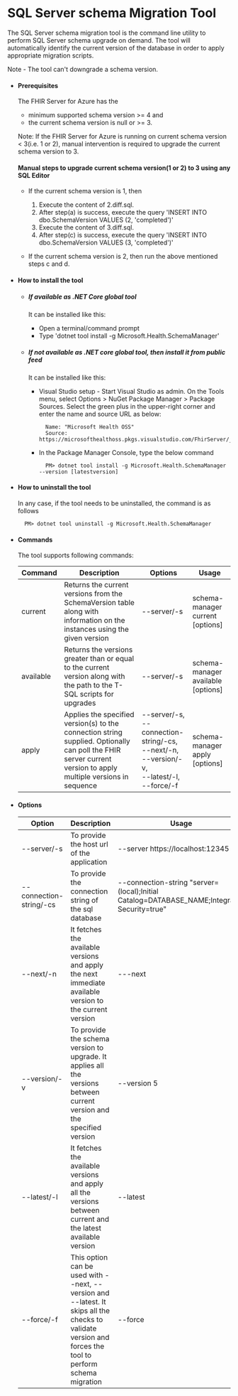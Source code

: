 # SQL Server schema Migration Tool
The SQL Server schema migration tool is the command line utility to perform SQL Server schema upgrade on demand. The tool will automatically identify the current version of the database in order to apply appropriate migration scripts.

Note - The tool can't downgrade a schema version.

- #### Prerequisites
    The FHIR Server for Azure has the 
    - minimum supported schema version >= 4 and 
    - the current schema version is null or >= 3.

    Note: If the FHIR Server for Azure is running on current schema version < 3(i.e. 1 or 2), manual intervention is required to upgrade the current schema version to 3.

    #### Manual steps to upgrade current schema version(1 or 2) to 3 using any SQL Editor
    - If the current schema version is 1, then
        1. Execute the content of 2.diff.sql.
        2. After step(a) is success, execute the query 'INSERT INTO dbo.SchemaVersion VALUES (2, 'completed')'
        3. Execute the content of 3.diff.sql.
        4. After step(c) is success, execute the query 'INSERT INTO dbo.SchemaVersion VALUES (3, 'completed')'

    - If the current schema version is 2, then run the above mentioned steps c and d.

- #### How to install the tool

    - ##### If available as .NET Core global tool 

        It can be installed like this:

        - Open a terminal/command prompt 
        - Type 'dotnet tool install -g Microsoft.Health.SchemaManager'

     - ##### If not available as .NET core global tool, then install it from public feed

        It can be installed like this:
            
        - Visual Studio setup - Start Visual Studio as admin. On the Tools menu, select Options > NuGet Package Manager > Package Sources. Select the green plus in the upper-right corner and enter the name and source URL as below:

                Name: "Microsoft Health OSS"
                Source: https://microsofthealthoss.pkgs.visualstudio.com/FhirServer/_packaging/Public/nuget/v3/index.json
        
        - In the Package Manager Console, type the below command
        
                PM> dotnet tool install -g Microsoft.Health.SchemaManager --version [latestversion]

- #### How to uninstall the tool
    In any case, if the tool needs to be uninstalled, the command is as follows

        PM> dotnet tool uninstall -g Microsoft.Health.SchemaManager          

- #### Commands
    The tool supports following commands:

    |Command|Description|Options|Usage
    |--------|---|---|---|
    |current|Returns the current versions from the SchemaVersion table along with information on the instances using the given version|--server/-s|schema-manager current [options]
    |available|Returns the versions greater than or equal to the current version along with the path to the T-SQL scripts for upgrades|--server/-s|schema-manager available [options]
    |apply|Applies the specified version(s) to the connection string supplied. Optionally can poll the FHIR server current version to apply multiple versions in sequence|--server/-s,<br /> --connection-string/-cs,<br /> --next/-n,<br /> --version/-v,<br /> --latest/-l,<br /> --force/-f|schema-manager apply [options]

- #### Options 

    |Option|Description|Usage
    |--------|---|---|
    |--server/-s|To provide the host url of the application| --server https://localhost:12345|
    --connection-string/-cs| To provide the connection string  of the sql database| --connection-string "server=(local);Initial Catalog=DATABASE_NAME;Integrated Security=true"|
    --next/-n| It fetches the available versions and apply the next immediate available version to the current version| ---next|
    --version/-v|To provide the schema version to upgrade. It applies all the versions between current version and the specified version|--version 5|
    --latest/-l|It fetches the available versions and apply all the versions between current and the latest available version|--latest|
    --force/-f|This option can be used with --next, --version and --latest. It skips all the checks to validate version and forces the tool to perform schema migration|--force
